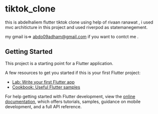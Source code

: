 # tiktok_clone

this is abdelhaliem flutter tiktok clone using help of rivaan ranawat , i used mvc architicture in this project and used riverpod as statemanegement.

my gmail is=> abdo09adham@gmail.com if you want to contct me .

## Getting Started

This project is a starting point for a Flutter application.

A few resources to get you started if this is your first Flutter project:

- [Lab: Write your first Flutter app](https://docs.flutter.dev/get-started/codelab)
- [Cookbook: Useful Flutter samples](https://docs.flutter.dev/cookbook)

For help getting started with Flutter development, view the
[online documentation](https://docs.flutter.dev/), which offers tutorials,
samples, guidance on mobile development, and a full API reference.
